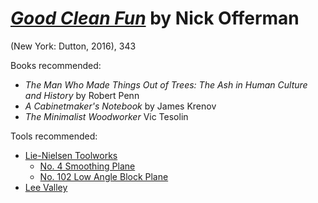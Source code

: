
# [*Good Clean Fun*](https://www.amazon.com/Good-Clean-Fun-Misadventures-Offerman/dp/1101984651/ref=sr_1_1?keywords=good+clean+fun&qid=1582481269&sr=8-1) by Nick Offerman

(New York: Dutton, 2016), 343

Books recommended:
- *The Man Who Made Things Out of Trees: The Ash in Human Culture and History* by Robert Penn
- *A Cabinetmaker's Notebook* by James Krenov
- *The Minimalist Woodworker* Vic Tesolin

Tools recommended:
- [Lie-Nielsen Toolworks](https://www.lie-nielsen.com/)
  - [No. 4 Smoothing Plane](https://www.lie-nielsen.com/products/no-4-smooth-plane)
  - [No. 102 Low Angle Block Plane](https://www.lie-nielsen.com/products/small-block-planes)
- [Lee Valley](https://www.leevalley.com/en-us/tools)
